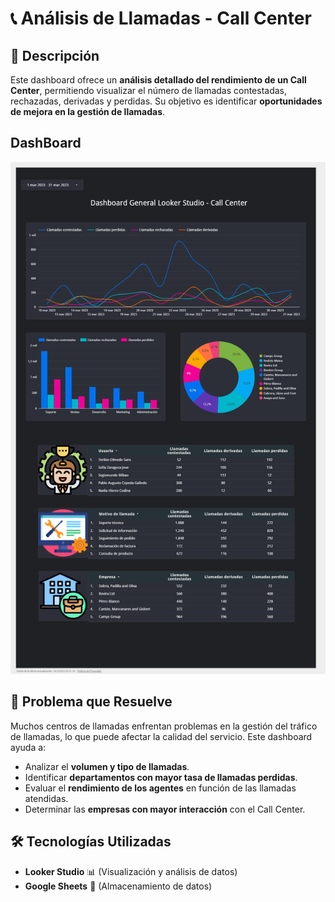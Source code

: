 # 📞 Análisis de Llamadas - Call Center

## 📌 Descripción  
Este dashboard ofrece un **análisis detallado del rendimiento de un Call Center**, permitiendo visualizar el número de llamadas contestadas, rechazadas, derivadas y perdidas. Su objetivo es identificar **oportunidades de mejora en la gestión de llamadas**.

## DashBoard
![alt text](imgCallCenter.png)

## 🎯 Problema que Resuelve  
Muchos centros de llamadas enfrentan problemas en la gestión del tráfico de llamadas, lo que puede afectar la calidad del servicio. Este dashboard ayuda a:

- Analizar el **volumen y tipo de llamadas**.
- Identificar **departamentos con mayor tasa de llamadas perdidas**.
- Evaluar el **rendimiento de los agentes** en función de las llamadas atendidas.
- Determinar las **empresas con mayor interacción** con el Call Center.

## 🛠️ Tecnologías Utilizadas  
- **Looker Studio** 📊 (Visualización y análisis de datos)  
- **Google Sheets** 📂 (Almacenamiento de datos)


